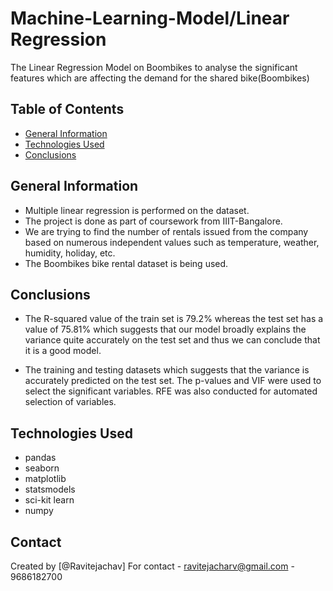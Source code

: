 # Machine-Learning-Model/Linear Regression
The Linear Regression Model on Boombikes to analyse the significant features which are affecting the demand for the shared bike(Boombikes)

## Table of Contents
* [General Information](#general-information)
* [Technologies Used](#technologies-used)
* [Conclusions](#conclusions)

<!-- You can include any other section that is pertinent to your problem -->

## General Information
- Multiple linear regression is performed on the dataset.
- The project is done as part of coursework from IIIT-Bangalore.
- We are trying to find the number of rentals issued from the company based on numerous independent values such as temperature, weather, humidity, holiday, etc. 
- The Boombikes bike rental dataset is being used. 

<!-- You don't have to answer all the questions - just the ones relevant to your project. -->

## Conclusions
- The R-squared value of the train set is 79.2% whereas the test set has a value of 75.81% which suggests that our model broadly explains the variance quite accurately on the test set and thus we can conclude that it is a good model.

- The training and testing datasets which suggests that the variance is accurately predicted on the test set. The p-values and VIF were used to select the significant variables. RFE was also conducted for automated selection of variables. 

<!-- You don't have to answer all the questions - just the ones relevant to your project. -->


## Technologies Used
- pandas
- seaborn
- matplotlib
- statsmodels
- sci-kit learn
- numpy

<!-- As the libraries versions keep on changing, it is recommended to mention the version of library used in this project -->

## Contact
Created by [@Ravitejachav]
For contact - ravitejacharv@gmail.com 
            - 9686182700


<!-- Optional -->
<!-- ## License -->
<!-- This project is open source and available under the [... License](). -->

<!-- You don't have to include all sections - just the one's relevant to your project -->

